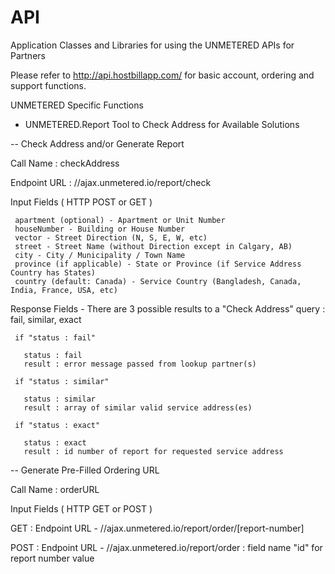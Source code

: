 # API
Application Classes and Libraries for using the UNMETERED APIs for Partners

Please refer to http://api.hostbillapp.com/ for basic account, ordering and support functions.

UNMETERED Specific Functions

- UNMETERED.Report
Tool to Check Address for Available Solutions

-- Check Address and/or Generate Report

   Call Name : checkAddress
   
   Endpoint URL : //ajax.unmetered.io/report/check
   
   Input Fields ( HTTP POST or GET )
   
     apartment (optional) - Apartment or Unit Number
     houseNumber - Building or House Number
     vector - Street Direction (N, S, E, W, etc)
     street - Street Name (without Direction except in Calgary, AB)
     city - City / Municipality / Town Name
     province (if applicable) - State or Province (if Service Address Country has States)
     country (default: Canada) - Service Country (Bangladesh, Canada, India, France, USA, etc)
     
   Response Fields - There are 3 possible results to a "Check Address" query : fail, similar, exact
   
     if "status : fail"
   
       status : fail
       result : error message passed from lookup partner(s)
     
     if "status : similar"
     
       status : similar
       result : array of similar valid service address(es)
       
     if "status : exact"
     
       status : exact
       result : id number of report for requested service address
       
-- Generate Pre-Filled Ordering URL

   Call Name : orderURL
   
   Input Fields ( HTTP GET or POST )
   
   GET : Endpoint URL - //ajax.unmetered.io/report/order/[report-number]
   
   POST : Endpoint URL - //ajax.unmetered.io/report/order : field name "id" for report number value
   
   

